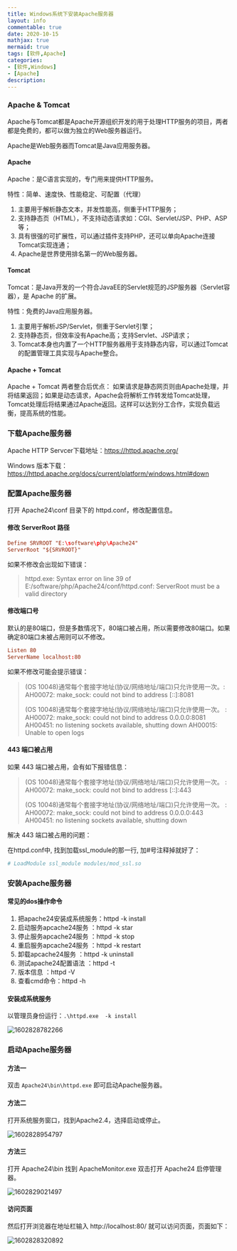 ```yaml
---
title: Windows系统下安装Apache服务器
layout: info
commentable: true
date: 2020-10-15
mathjax: true
mermaid: true
tags: [软件,Apache]
categories: 
- [软件,Windows]
- [Apache]
description: 
---
```


### Apache & Tomcat

Apache与Tomcat都是Apache开源组织开发的用于处理HTTP服务的项目，两者都是免费的，都可以做为独立的Web服务器运行。

Apache是Web服务器而Tomcat是Java应用服务器。

<!--more-->

#### Apache

Apache：是C语言实现的，专门用来提供HTTP服务。

特性：简单、速度快、性能稳定、可配置（代理）

1. 主要用于解析静态文本，并发性能高，侧重于HTTP服务；
2. 支持静态页（HTML），不支持动态请求如：CGI、Servlet/JSP、PHP、ASP等；
3. 具有很强的可扩展性，可以通过插件支持PHP，还可以单向Apache连接Tomcat实现连通；
4. Apache是世界使用排名第一的Web服务器。

#### Tomcat

Tomcat：是Java开发的一个符合JavaEE的Servlet规范的JSP服务器（Servlet容器），是 Apache 的扩展。

特性：免费的Java应用服务器。

1. 主要用于解析JSP/Servlet，侧重于Servlet引擎；
2. 支持静态页，但效率没有Apache高；支持Servlet、JSP请求；
3. Tomcat本身也内置了一个HTTP服务器用于支持静态内容，可以通过Tomcat的配置管理工具实现与Apache整合。

#### Apache + Tomcat

Apache + Tomcat 两者整合后优点：
如果请求是静态网页则由Apache处理，并将结果返回；如果是动态请求，Apache会将解析工作转发给Tomcat处理，Tomcat处理后将结果通过Apache返回。这样可以达到分工合作，实现负载远衡，提高系统的性能。

### 下载Apache服务器

Apache HTTP Servcer下载地址：https://httpd.apache.org/

Windows 版本下载：https://httpd.apache.org/docs/current/platform/windows.html#down

### 配置Apache服务器

打开 Apache24\conf 目录下的 httpd.conf，修改配置信息。

#### 修改 ServerRoot 路径

```conf
Define SRVROOT "E:\software\php\Apache24"
ServerRoot "${SRVROOT}"
```

如果不修改会出现如下错误：

> httpd.exe: Syntax error on line 39 of E:/software/php/Apache24/conf/httpd.conf: ServerRoot must be a valid directory

#### 修改端口号

默认的是80端口，但是多数情况下，80端口被占用，所以需要修改80端口。如果确定80端口未被占用则可以不修改。

```conf
Listen 80
ServerName localhost:80
```

如果不修改可能会提示错误：

> (OS 10048)通常每个套接字地址(协议/网络地址/端口)只允许使用一次。: AH00072: make_sock: could not bind to address [::]:8081
>
> (OS 10048)通常每个套接字地址(协议/网络地址/端口)只允许使用一次。 : AH00072: make_sock: could not bind to address 0.0.0.0:8081
> AH00451: no listening sockets available, shutting down
>AH00015: Unable to open logs

#### 443 端口被占用

如果 443 端口被占用，会有如下报错信息：

> (OS 10048)通常每个套接字地址(协议/网络地址/端口)只允许使用一次。  : AH00072: make_sock: could not bind to address [::]:443
>
> (OS 10048)通常每个套接字地址(协议/网络地址/端口)只允许使用一次。  : AH00072: make_sock: could not bind to address 0.0.0.0:443 AH00451: no listening sockets available, shutting down

解决 443 端口被占用的问题：

在httpd.conf中, 找到加载ssl_module的那一行, 加#号注释掉就好了：

```conf
# LoadModule ssl_module modules/mod_ssl.so
```

### 安装Apache服务器

#### 常见的dos操作命令

1. 把apache24安装成系统服务：httpd -k install
2. 启动服务apcache24服务 ：httpd -k star
3. 停止服务apcache24服务 ：httpd -k stop
4. 重启服务apcache24服务 ：httpd -k restart
5. 卸载apcache24服务 ：httpd -k uninstall
6. 测试apache24配置语法 ：httpd -t
7. 版本信息 ：httpd -V
8. 查看cmd命令：httpd -h

#### 安装成系统服务

以管理员身份运行：`.\httpd.exe  -k install`

![1602828782266](/images/2020/10/1602828782266.png)

### 启动Apache服务器

#### 方法一

双击 `Apache24\bin\httpd.exe` 即可启动Apache服务器。

#### 方法二

打开系统服务窗口，找到Apache2.4，选择启动或停止。

![1602828954797](/images/2020/10/1602828954797.png)

#### 方法三

打开 Apache24\bin 找到 ApacheMonitor.exe 双击打开 Apache24 启停管理器。

![1602829021497](/images/2020/10/1602829021497.png)

#### 访问页面

然后打开浏览器在地址栏输入 http://localhost:80/ 就可以访问页面，页面如下：

![1602828320892](/images/2020/10/1602828320892.png)
